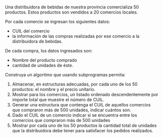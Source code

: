 Una distribuidora de bebidas de nuestra provincia comercializa 50 productos. Estos productos son vendidos a 20 comercios locales.

Por cada comercio se ingresan los siguientes datos:

- CUIL del comercio
- la información de las compras realizadas por ese comercio a la distribuidora de bebidas.

De cada compra, los datos ingresados son:

- Nombre del producto comprado
- cantidad de unidades de éste.

Construya un algoritmo que usando subprogramas permita:

1.  Almacenar, en estructuras adecuadas, por cada uno de los 50 productos: el nombre y el precio unitario.
2.  Mostrar para los comercios, un listado ordenado descendentemente por importe total que muestre el número de CUIL.
3.  Generar una estructura que contenga el CUIL de aquellos comercios que compraron más de 500 unidades, indicar cuántos son.
4.  Dado el CUIL de un comercio indicar si se encuentra entre los comercios que compraron más de 500 unidades
5.  Mostrar por cada uno de los 50 productos la cantidad total de unidades que la distribuidora debe tener para satisfacer los pedidos realizados.
